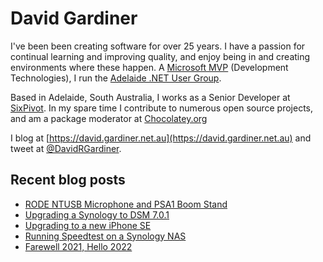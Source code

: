 # David Gardiner

I've been been creating software for over 25 years. I have a passion for continual learning and improving quality, and enjoy being in and creating environments where these happen. A [Microsoft MVP](https://mvp.microsoft.com/en-us/PublicProfile/5001655) (Development Technologies), I run the [Adelaide .NET User Group](https://www.adnug.net).

Based in Adelaide, South Australia, I works as a Senior Developer at [SixPivot](https://www.sixpivot.com.au). In my spare time I contribute to numerous open source projects, and am a package moderator at [Chocolatey.org](https://chocolatey.org)

I blog at [https://david.gardiner.net.au](https://david.gardiner.net.au) and tweet at [@DavidRGardiner](https://twitter.com/DavidRGardiner).

## Recent blog posts

<!--START_SECTION:posts-->
* [RODE NTUSB Microphone and PSA1 Boom Stand](https:&#x2F;&#x2F;david.gardiner.net.au&#x2F;2022&#x2F;01&#x2F;rode-mic-and-stand.html)
* [Upgrading a Synology to DSM 7.0.1](https:&#x2F;&#x2F;david.gardiner.net.au&#x2F;2022&#x2F;01&#x2F;dsm-7.html)
* [Upgrading to a new iPhone SE](https:&#x2F;&#x2F;david.gardiner.net.au&#x2F;2022&#x2F;01&#x2F;iphone-se.html)
* [Running Speedtest on a Synology NAS](https:&#x2F;&#x2F;david.gardiner.net.au&#x2F;2022&#x2F;01&#x2F;synology-speedtest.html)
* [Farewell 2021, Hello 2022](https:&#x2F;&#x2F;david.gardiner.net.au&#x2F;2022&#x2F;01&#x2F;farewell-hello.html)
<!--END_SECTION:posts-->